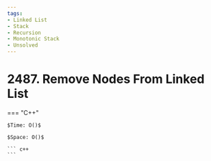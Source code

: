 ```yaml
---
tags:
- Linked List
- Stack
- Recursion
- Monotonic Stack
- Unsolved
---
```



# 2487. Remove Nodes From Linked List

=== "C++"

    $Time: O()$

    $Space: O()$

    ``` c++
    ```